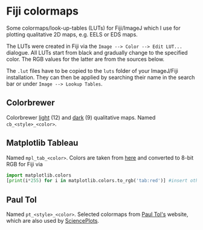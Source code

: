 # Fiji colormaps

Some colormaps/look-up-tables (LUTs) for Fiji/ImageJ which I use for plotting qualitative 2D maps, e.g. EELS or EDS maps.

The LUTs were created in Fiji via the `Image --> Color --> Edit LUT...` dialogue. All LUTs start from black and gradually change to the specified color. The RGB values for the latter are from the sources below.

The `.lut` files have to be copied to the `luts` folder of your ImageJ/Fiji installation. They can then be applied by searching their name in the search bar or under `Image --> Lookup Tables`.

## Colorbrewer

Colorbrewer [light](https://colorbrewer2.org/?type=qualitative&scheme=Set3&n=12#type=qualitative&scheme=Set3&n=12) (12) and [dark](https://colorbrewer2.org/?type=qualitative&scheme=Set1&n=9) (9) qualitative maps. Named `cb_<style>_<color>`.

## Matplotlib Tableau

Named `mpl_tab_<color>`. Colors are taken from [here](https://matplotlib.org/3.1.0/gallery/color/named_colors.html) and converted to 8-bit RGB for Fiji via

```python
import matplotlib.colors
[print(i*255) for i in matplotlib.colors.to_rgb('tab:red')] #insert other colors
```

## Paul Tol

Named `pt_<style>_<color>`. Selected colormaps from [Paul Tol's](https://personal.sron.nl/~pault/) website, which are also used by [SciencePlots](https://github.com/garrettj403/SciencePlots).
